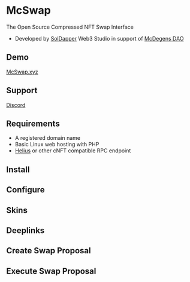 # McSwap
The Open Source Compressed NFT Swap Interface
* Developed by [SolDapper](https://twitter.com/SolDapper) Web3 Studio in support of [McDegens DAO](https://twitter.com/McDegensDAO)

## Demo
[McSwap.xyz](https://mcswap.xyz)

## Support
[Discord](https://discord.com/invite/mcdegensdao)

## Requirements
* A registered domain name
* Basic Linux web hosting with PHP
* [Helius](https://www.helius.dev) or other cNFT compatible RPC endpoint

## Install

## Configure

## Skins

## Deeplinks

## Create Swap Proposal

## Execute Swap Proposal
